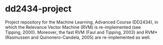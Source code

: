 # dd2434-project

Project repository for the Machine Learning, Advanced Course (DD2434), in which the Relevance Vector Machine (RVM) is re-implemented (see Tipping, 2000). Moreover, the fast RVM (Faul and Tipping, 2003) and RVM* (Rasmussen and Quinonero-Candela, 2005) are re-implemented as well.
